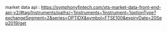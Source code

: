market data api : https://symphonyfintech.com/xts-market-data-front-end-api-v2/#tag/Instruments/paths/~1instruments~1instrument~1optionType?exchangeSegment=2&series=OPTIDX&symbol=FTSE100&expiryDate=20Sep2019/get
